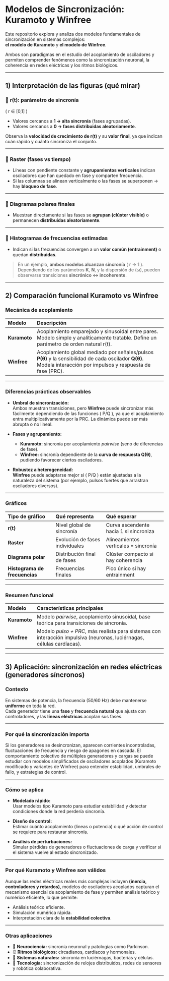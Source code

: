 # Modelos de Sincronización: Kuramoto y Winfree

Este repositorio explora y analiza dos modelos fundamentales de sincronización en sistemas complejos:  
**el modelo de Kuramoto** y **el modelo de Winfree**.  

Ambos son paradigmas en el estudio del acoplamiento de osciladores y permiten comprender fenómenos como la sincronización neuronal, la coherencia en redes eléctricas y los ritmos biológicos.

---

## 1) Interpretación de las figuras (qué mirar)

### 🔹 **r(t): parámetro de sincronía**

\( r ∈ [0,1] \)

- Valores cercanos a **1 → alta sincronía** (fases agrupadas).  
- Valores cercanos a **0 → fases distribuidas aleatoriamente**.  

Observa la **velocidad de crecimiento de r(t)** y su **valor final**, ya que indican cuán rápido y cuánto sincroniza el conjunto.

---

### 🔹 **Raster (fases vs tiempo)**

- Líneas con pendiente constante y **agrupamientos verticales** indican osciladores que han quedado en fase y comparten frecuencia.  
- Si las columnas se alinean verticalmente o las fases se superponen → hay **bloqueo de fase**.

---

### 🔹 **Diagramas polares finales**

- Muestran directamente si las fases se **agrupan (clúster visible)** o permanecen **distribuidas aleatoriamente**.

---

### 🔹 **Histogramas de frecuencias estimadas**

- Indican si las frecuencias convergen a un **valor común (entrainment)** o quedan **distribuidas**.  

> En un ejemplo, **ambos modelos alcanzan sincronía** ( r → 1 \).  
> Dependiendo de los parámetros **K**, **N**, y la dispersión de (ω), pueden observarse transiciones **sincrónico ↔ incoherente**.

---

## 2) Comparación funcional Kuramoto vs Winfree

###  **Mecánica de acoplamiento**

| Modelo | Descripción |
|:--------|:-------------|
| **Kuramoto** | Acoplamiento emparejado y sinusoidal entre pares. Modelo simple y analíticamente tratable. Define un parámetro de orden natural r(t). |
| **Winfree** | Acoplamiento global mediado por señales/pulsos **P(θ)** y la sensibilidad de cada oscilador **Q(θ)**. Modela interacción por impulsos y respuesta de fase (PRC). |

---

###  **Diferencias prácticas observables**

- **Umbral de sincronización:**  
  Ambos muestran transiciones, pero **Winfree** puede sincronizar más fácilmente dependiendo de las funciones \( P/Q \), ya que el acoplamiento entra multiplicativamente por la PRC. La dinámica puede ser más abrupta o no lineal.

- **Fases y agrupamiento:**  
  - **Kuramoto:** sincronía por acoplamiento *pairwise* (seno de diferencias de fase).  
  - **Winfree:** sincronía dependiente de la **curva de respuesta Q(θ)**, pudiendo favorecer ciertos osciladores.

- **Robustez a heterogeneidad:**  
  **Winfree** puede adaptarse mejor si \( P/Q \) están ajustadas a la naturaleza del sistema (por ejemplo, pulsos fuertes que arrastran osciladores diversos).

---

###  **Gráficos**

| Tipo de gráfico | Qué representa | Qué esperar |
|:-----------------|:----------------|:-------------|
| **r(t)** | Nivel global de sincronía | Curva ascendente hacia 1 si sincroniza |
| **Raster** | Evolución de fases individuales | Alineamientos verticales = sincronía |
| **Diagrama polar** | Distribución final de fases | Clúster compacto si hay coherencia |
| **Histograma de frecuencias** | Frecuencias finales | Pico único si hay entrainment |

---

###  **Resumen funcional**

| Modelo | Características principales |
|:--------|:------------------------------|
| **Kuramoto** | Modelo *pairwise*, acoplamiento sinusoidal, base teórica para transiciones de sincronía. |
| **Winfree** | Modelo *pulso + PRC*, más realista para sistemas con interacción impulsiva (neuronas, luciérnagas, células cardíacas). |

---

##  3) Aplicación: sincronización en redes eléctricas (generadores síncronos)

### **Contexto**

En sistemas de potencia, la frecuencia (50/60 Hz) debe mantenerse **uniforme** en toda la red.  
Cada generador tiene una **fase** y **frecuencia natural** que ajusta con controladores, y las **líneas eléctricas** acoplan sus fases.

---

### **Por qué la sincronización importa**

Si los generadores se desincronizan, aparecen corrientes incontroladas, fluctuaciones de frecuencia y riesgo de apagones en cascada. El comportamiento colectivo de múltiples generadores y cargas se puede estudiar con modelos simplificados de osciladores acoplados (Kuramoto modificado y variantes de Winfree) para entender estabilidad, umbrales de fallo, y estrategias de control.

---

### **Cómo se aplica**

- **Modelado rápido:**  
  Usar modelos tipo Kuramoto para estudiar estabilidad y detectar condiciones donde la red perdería sincronía.

- **Diseño de control:**  
  Estimar cuánto acoplamiento (líneas o potencia) o qué acción de control se requiere para restaurar sincronía.

- **Análisis de perturbaciones:**  
  Simular pérdidas de generadores o fluctuaciones de carga y verificar si el sistema vuelve al estado sincronizado.

---

### **Por qué Kuramoto y Winfree son válidos**

Aunque las redes eléctricas reales más complejas incluyen **(inercia, controladores y retardos)**, modelos de osciladores acoplados capturan el mecanismo esencial de acoplamiento de fase y permiten análisis teórico y numérico eficiente, lo que permite:

- Análisis teórico eficiente.  
- Simulación numérica rápida.  
- Interpretación clara de la **estabilidad colectiva**.

---

### **Otras aplicaciones**

- 🧠 **Neurociencia:** sincronía neuronal y patologías como Parkinson.  
- ⏰ **Ritmos biológicos:** circadianos, cardíacos y hormonales.  
- 🔦 **Sistemas naturales:** sincronía en luciérnagas, bacterias y células.  
- 🤖 **Tecnología:** sincronización de relojes distribuidos, redes de sensores y robótica colaborativa.

---
